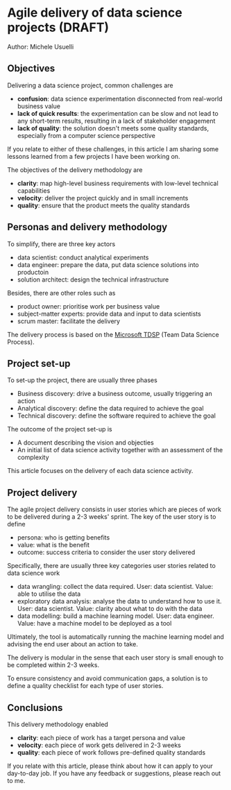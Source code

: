 
# Agile delivery of data science projects (DRAFT)

Author: Michele Usuelli

## Objectives

Delivering a data science project, common challenges are
- **confusion**: data science experimentation disconnected from real-world business value
- **lack of quick results**: the experimentation can be slow and not lead to any short-term results, resulting in a lack of stakeholder engagement
- **lack of quality**: the solution doesn't meets some quality standards, especially from a computer science perspective

If you relate to either of these challenges, in this article I am sharing some lessons learned from a few projects I have been working on.

The objectives of the delivery methodology are
- **clarity**: map high-level business requirements with low-level technical capabilities
- **velocity**: deliver the project quickly and in small increments
- **quality**: ensure that the product meets the quality standards


## Personas and delivery methodology

To simplify, there are three key actors
- data scientist: conduct analytical experiments
- data engineer: prepare the data, put data science solutions into productoin
- solution architect: design the technical infrastructure

Besides, there are other roles such as
- product owner: prioritise work per business value
- subject-matter experts: provide data and input to data scientists
- scrum master: facilitate the delivery

The delivery process is based on the [Microsoft TDSP](https://docs.microsoft.com/en-us/azure/machine-learning/team-data-science-process/overview) (Team Data Science Process).



## Project set-up

To set-up the project, there are usually three phases
- Business discovery: drive a business outcome, usually triggering an action
- Analytical discovery: define the data required to achieve the goal
- Technical discovery: define the software required to achieve the goal

The outcome of the project set-up is
- A document describing the vision and objecties
- An initial list of data science activity together with an assessment of the complexity

This article focuses on the delivery of each data science activity.


## Project delivery

The agile project delivery consists in user stories which are pieces of work to be delivered during a 2-3 weeks' sprint. The key of the user story is to define
- persona: who is getting benefits
- value: what is the benefit
- outcome: success criteria to consider the user story delivered

Specifically, there are usually three key categories user stories related to data science work
- data wrangling: collect the data required. User: data scientist. Value: able to utilise the data
- exploratory data analysis: analyse the data to understand how to use it. User: data scientist. Value: clarity about what to do with the data
- data modelling: build a machine learning model. User: data engineer. Value: have a machine model to be deployed as a tool

Ultimately, the tool is automatically running the machine learning model and advising the end user about an action to take.

The delivery is modular in the sense that each user story is small enough to be completed within 2-3 weeks.

To ensure consistency and avoid communication gaps, a solution is to define a quality checklist for each type of user stories.


## Conclusions

This delivery methodology enabled
- **clarity**: each piece of work has a target persona and value
- **velocity**: each piece of work gets delivered in 2-3 weeks
- **quality**: each piece of work follows pre-defined quality standards

If you relate with this article, please think about how it can apply to your day-to-day job. If you have any feedback or suggestions, please reach out to me.

